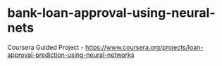 # bank-loan-approval-using-neural-nets
Coursera Guided Project - https://www.coursera.org/projects/loan-approval-prediction-using-neural-networks
